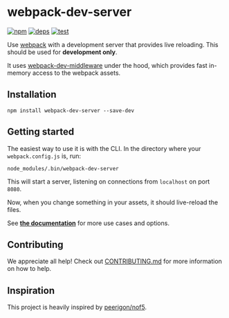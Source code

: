 # webpack-dev-server

[![npm][npm]][npm-url]
[![deps][deps]][deps-url]
[![test][test]][test-url]

Use [webpack](http://webpack.github.io) with a development server that provides live reloading. This should be used for **development only**.

It uses [webpack-dev-middleware](https://github.com/webpack/webpack-dev-middleware) under the hood, which provides fast in-memory access to the webpack assets.

## Installation

```
npm install webpack-dev-server --save-dev
```

## Getting started

The easiest way to use it is with the CLI. In the directory where your `webpack.config.js` is, run:

```
node_modules/.bin/webpack-dev-server
```

This will start a server, listening on connections from `localhost` on port `8080`.

Now, when you change something in your assets, it should live-reload the files.

See [**the documentation**](http://webpack.github.io/docs/webpack-dev-server.html) for more use cases and options.

## Contributing

We appreciate all help! Check out [CONTRIBUTING.md](CONTRIBUTING.md) for more information on how to help.

## Inspiration

This project is heavily inspired by [peerigon/nof5](https://github.com/peerigon/nof5).


[npm]: https://img.shields.io/npm/v/webpack-dev-server.svg
[npm-url]: https://npmjs.com/package/webpack-dev-server

[deps]: https://david-dm.org/webpack/webpack-dev-server.svg
[deps-url]: https://david-dm.org/webpack/webpack-dev-server

[test]: http://img.shields.io/travis/webpack/webpack-dev-server.svg
[test-url]: https://travis-ci.org/webpack/webpack-dev-server
